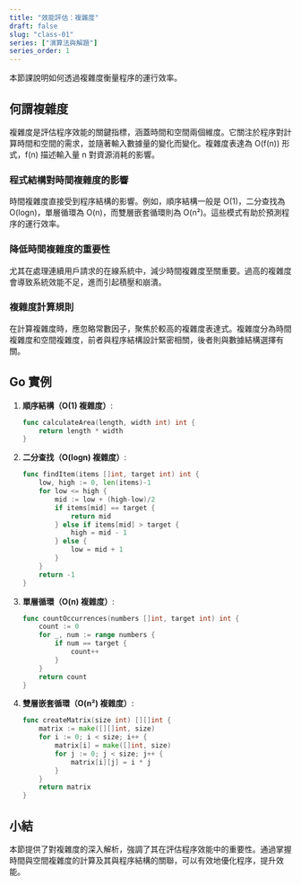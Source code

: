 ```yaml
---
title: "效能評估：複雜度"
draft: false
slug: "class-01"
series: ["演算法與解題"]
series_order: 1
---
```

本節課說明如何透過複雜度衡量程序的運行效率。

## 何謂複雜度
複雜度是評估程序效能的關鍵指標，涵蓋時間和空間兩個維度。它關注於程序對計算時間和空間的需求，並隨著輸入數據量的變化而變化。複雜度表達為 O(f(n)) 形式，f(n) 描述輸入量 n 對資源消耗的影響。

### 程式結構對時間複雜度的影響
時間複雜度直接受到程序結構的影響。例如，順序結構一般是 O(1)，二分查找為 O(logn)，單層循環為 O(n)，而雙層嵌套循環則為 O(n²)。這些模式有助於預測程序的運行效率。

### 降低時間複雜度的重要性
尤其在處理連續用戶請求的在線系統中，減少時間複雜度至關重要。過高的複雜度會導致系統效能不足，進而引起積壓和崩潰。

### 複雜度計算規則
在計算複雜度時，應忽略常數因子，聚焦於較高的複雜度表達式。複雜度分為時間複雜度和空間複雜度，前者與程序結構設計緊密相關，後者則與數據結構選擇有關。

## Go 實例

1. **順序結構（O(1) 複雜度）**:
   ```go
   func calculateArea(length, width int) int {
       return length * width
   }
   ```

2. **二分查找（O(logn) 複雜度）**:
   ```go
   func findItem(items []int, target int) int {
       low, high := 0, len(items)-1
       for low <= high {
           mid := low + (high-low)/2
           if items[mid] == target {
               return mid
           } else if items[mid] > target {
               high = mid - 1
           } else {
               low = mid + 1
           }
       }
       return -1
   }
   ```

3. **單層循環（O(n) 複雜度）**:
   ```go
   func countOccurrences(numbers []int, target int) int {
       count := 0
       for _, num := range numbers {
           if num == target {
               count++
           }
       }
       return count
   }
   ```

4. **雙層嵌套循環（O(n²) 複雜度）**:
   ```go
   func createMatrix(size int) [][]int {
       matrix := make([][]int, size)
       for i := 0; i < size; i++ {
           matrix[i] = make([]int, size)
           for j := 0; j < size; j++ {
               matrix[i][j] = i * j
           }
       }
       return matrix
   }
   ```

## 小結
本節提供了對複雜度的深入解析，強調了其在評估程序效能中的重要性。通過掌握時間與空間複雜度的計算及其與程序結構的關聯，可以有效地優化程序，提升效能。